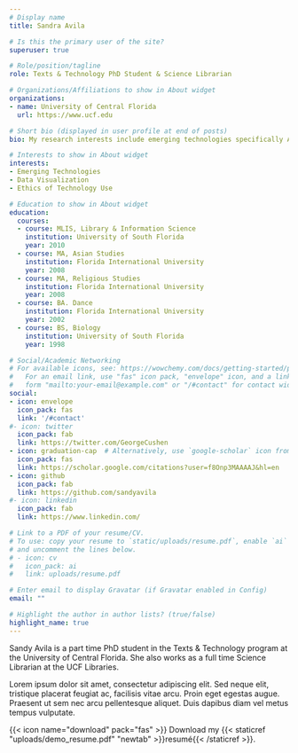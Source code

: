 ```yaml
---
# Display name
title: Sandra Avila

# Is this the primary user of the site?
superuser: true

# Role/position/tagline
role: Texts & Technology PhD Student & Science Librarian

# Organizations/Affiliations to show in About widget
organizations:
- name: University of Central Florida
  url: https://www.ucf.edu 

# Short bio (displayed in user profile at end of posts)
bio: My research interests include emerging technologies specifically AR/VR/MR, STEM Librarianship, ethical and privacy issues related to technology access and education, and bridging the digital divide across marginalized populations.

# Interests to show in About widget
interests:
- Emerging Technologies
- Data Visualization
- Ethics of Technology Use 

# Education to show in About widget
education:
  courses:
  - course: MLIS, Library & Information Science
    institution: University of South Florida 
    year: 2010
  - course: MA, Asian Studies 
    institution: Florida International University
    year: 2008
  - course: MA, Religious Studies 
    institution: Florida International University
    year: 2008
  - course: BA. Dance
    institution: Florida International University
    year: 2002
  - course: BS, Biology 
    institution: University of South Florida 
    year: 1998

# Social/Academic Networking
# For available icons, see: https://wowchemy.com/docs/getting-started/page-builder/#icons
#   For an email link, use "fas" icon pack, "envelope" icon, and a link in the
#   form "mailto:your-email@example.com" or "/#contact" for contact widget.
social:
- icon: envelope
  icon_pack: fas
  link: '/#contact'
#- icon: twitter
  icon_pack: fab
  link: https://twitter.com/GeorgeCushen
- icon: graduation-cap  # Alternatively, use `google-scholar` icon from `ai` icon pack
  icon_pack: fas
  link: https://scholar.google.com/citations?user=f8Onp3MAAAAJ&hl=en
- icon: github
  icon_pack: fab
  link: https://github.com/sandyavila
#- icon: linkedin
  icon_pack: fab
  link: https://www.linkedin.com/

# Link to a PDF of your resume/CV.
# To use: copy your resume to `static/uploads/resume.pdf`, enable `ai` icons in `params.toml`, 
# and uncomment the lines below.
# - icon: cv
#   icon_pack: ai
#   link: uploads/resume.pdf

# Enter email to display Gravatar (if Gravatar enabled in Config)
email: ""

# Highlight the author in author lists? (true/false)
highlight_name: true
---
```


Sandy Avila is a part time PhD student in the Texts & Technology program at the University of Central Florida. She also works as a full time Science Librarian at the UCF Libraries. 

Lorem ipsum dolor sit amet, consectetur adipiscing elit. Sed neque elit, tristique placerat feugiat ac, facilisis vitae arcu. Proin eget egestas augue. Praesent ut sem nec arcu pellentesque aliquet. Duis dapibus diam vel metus tempus vulputate.

{{< icon name="download" pack="fas" >}} Download my {{< staticref "uploads/demo_resume.pdf" "newtab" >}}resumé{{< /staticref >}}.
